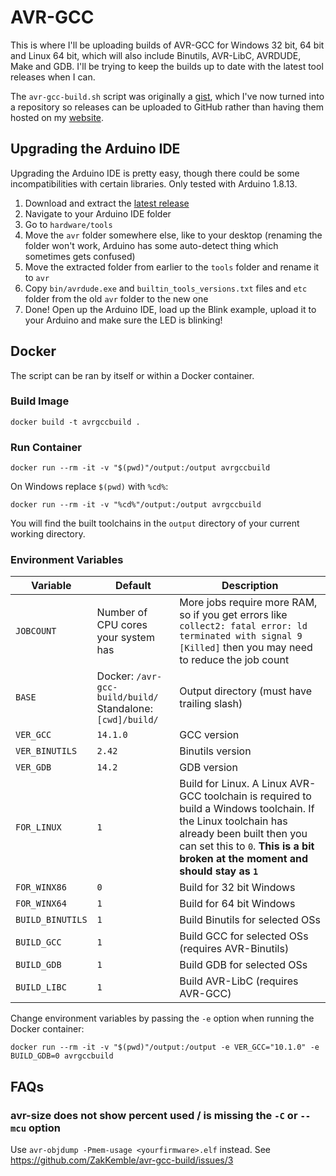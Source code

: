 # AVR-GCC

This is where I'll be uploading builds of AVR-GCC for Windows 32 bit, 64 bit and Linux 64 bit, which will also include Binutils, AVR-LibC, AVRDUDE, Make and GDB. I'll be trying to keep the builds up to date with the latest tool releases when I can.

The `avr-gcc-build.sh` script was originally a [gist](https://gist.github.com/ZakKemble/edec6914ba719bf339b1b85c1fa792dc), which I've now turned into a repository so releases can be uploaded to GitHub rather than having them hosted on my [website](https://blog.zakkemble.net/avr-gcc-builds/).

## Upgrading the Arduino IDE

Upgrading the Arduino IDE is pretty easy, though there could be some incompatibilities with certain libraries. Only tested with Arduino 1.8.13.

1. Download and extract the [latest release](https://github.com/ZakKemble/avr-gcc-builds/releases)
2. Navigate to your Arduino IDE folder
3. Go to `hardware/tools`
4. Move the `avr` folder somewhere else, like to your desktop (renaming the folder won't work, Arduino has some auto-detect thing which sometimes gets confused)
5. Move the extracted folder from earlier to the `tools` folder and rename it to `avr`
6. Copy `bin/avrdude.exe` and `builtin_tools_versions.txt` files and `etc` folder from the old `avr` folder to the new one
7. Done! Open up the Arduino IDE, load up the Blink example, upload it to your Arduino and make sure the LED is blinking!

## Docker

The script can be ran by itself or within a Docker container.

### Build Image

```
docker build -t avrgccbuild .
```

### Run Container

```
docker run --rm -it -v "$(pwd)"/output:/output avrgccbuild
```

On Windows replace `$(pwd)` with `%cd%`:

```
docker run --rm -it -v "%cd%"/output:/output avrgccbuild
```

You will find the built toolchains in the `output` directory of your current working directory.

### Environment Variables

|Variable|Default|Description|
|---|---|---|
|`JOBCOUNT`|Number of CPU cores your system has|More jobs require more RAM, so if you get errors like `collect2: fatal error: ld terminated with signal 9 [Killed]` then you may need to reduce the job count|
|`BASE`|Docker: `/avr-gcc-build/build/`<br>Standalone: `[cwd]/build/`|Output directory (must have trailing slash)|
|`VER_GCC`|`14.1.0`|GCC version|
|`VER_BINUTILS`|`2.42`|Binutils version|
|`VER_GDB`|`14.2`|GDB version|
|`FOR_LINUX`|`1`|Build for Linux. A Linux AVR-GCC toolchain is required to build a Windows toolchain. If the Linux toolchain has already been built then you can set this to `0`. **This is a bit broken at the moment and should stay as `1`**|
|`FOR_WINX86`|`0`|Build for 32 bit Windows|
|`FOR_WINX64`|`1`|Build for 64 bit Windows|
|`BUILD_BINUTILS`|`1`|Build Binutils for selected OSs|
|`BUILD_GCC`|`1`|Build GCC for selected OSs (requires AVR-Binutils)|
|`BUILD_GDB`|`1`|Build GDB for selected OSs|
|`BUILD_LIBC`|`1`|Build AVR-LibC (requires AVR-GCC)|

Change environment variables by passing the `-e` option when running the Docker container:

```
docker run --rm -it -v "$(pwd)"/output:/output -e VER_GCC="10.1.0" -e BUILD_GDB=0 avrgccbuild
```

## FAQs

### avr-size does not show percent used / is missing the `-C` or `--mcu` option

Use `avr-objdump -Pmem-usage <yourfirmware>.elf` instead. See https://github.com/ZakKemble/avr-gcc-build/issues/3
